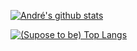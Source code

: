 [![André's github stats](https://github-readme-stats.vercel.app/api?username=AndreVNP&count_private=true&show_icons=true&theme=radical)](https://github.com/AndreVNP/github-readme-stats)

[![(Supose to be) Top Langs](https://github-readme-stats.vercel.app/api/top-langs/?username=AndreVNP&layout=compact&hide=Ruby,CSS&theme=radical)](https://github.com/AndreVNP/github-readme-stats)
